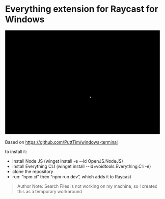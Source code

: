 # Everything extension for Raycast for Windows

![short demo](./assets/demo.gif)

Based on https://github.com/PuttTim/windows-terminal

to install it:
- install Node JS (winget install -e --id OpenJS.NodeJS)
- install Everything CLI (winget install --id=voidtools.Everything.Cli -e)
- clone the repository
- run: “npm ci” then “npm run dev”, which adds it to Raycast

> Author Note: Search Files is not working on my machine, so I created this as a temporary workaround
